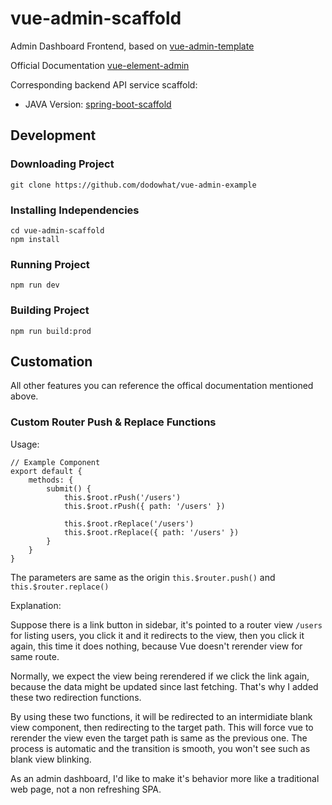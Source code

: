 # vue-admin-scaffold

Admin Dashboard Frontend, based on [vue-admin-template](https://github.com/PanJiaChen/vue-admin-template)

Official Documentation [vue-element-admin](https://panjiachen.github.io/vue-element-admin-site/#/)

Corresponding backend API service scaffold:

- JAVA Version: [spring-boot-scaffold](https://github.com/dodowhat/spring-boot-example)

## Development

### Downloading Project

    git clone https://github.com/dodowhat/vue-admin-example

### Installing Independencies

    cd vue-admin-scaffold
    npm install

### Running Project

    npm run dev

### Building Project

    npm run build:prod

## Customation

All other features you can reference the offical documentation mentioned above.

### Custom Router Push & Replace Functions

Usage:

    // Example Component
    export default {
        methods: {
            submit() {
                this.$root.rPush('/users')
                this.$root.rPush({ path: '/users' })

                this.$root.rReplace('/users')
                this.$root.rReplace({ path: '/users' })
            }
        }
    }

The parameters are same as the origin `this.$router.push()` and `this.$router.replace()`

Explanation:

Suppose there is a link button in sidebar, it's pointed to a router view `/users` for listing users, you click it and it redirects to the view, then you click it again, this time it does nothing, because Vue doesn't rerender view for same route.

Normally, we expect the view being rerendered if we click the link again, because the data might be updated since last fetching. That's why I added these two redirection functions.

By using these two functions, it will be redirected to an intermidiate blank view component, then redirecting to the target path. This will force vue to rerender the view even the target path is same as the previous one. The process is automatic and the transition is smooth, you won't see such as blank view blinking.

As an admin dashboard, I'd like to make it's behavior more like a traditional web page, not a non refreshing SPA.
